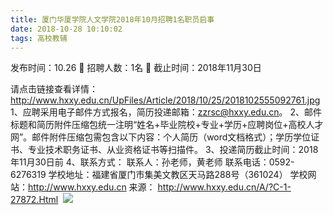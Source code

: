 ```yaml
---
title: 厦门华厦学院人文学院2018年10月招聘1名职员启事
date: 2018-10-28 10:10:02
tags: 高校教辅
---
```

发布时间：10.26   🌟   招聘人数：1名   🌈   截止时间：2018年11月30日
<!-- more -->
请点击链接查看详情：
http://www.hxxy.edu.cn/UpFiles/Article/2018/10/25/2018102555092761.jpg
1、应聘采用电子邮件方式报名，简历投递邮箱：zzrsc@hxxy.edu.cn。
2、邮件标题和简历附件压缩包统一注明“姓名+毕业院校+专业+学历+应聘岗位+高校人才网”。邮件附件压缩包需包含以下内容：个人简历（word文档格式）；学历学位证书、专业技术职务证书、从业资格证书等扫描件。
3、投递简历截止时间：2018年11月30日前
4、联系方式：
联系人：孙老师，黄老师
联系电话：0592-6276319
学校地址：福建省厦门市集美文教区天马路288号（361024）
学校网站：http://www.hxxy.edu.cn
来源：
http://www.hxxy.edu.cn/A/?C-1-27872.Html
 ![](https://cdn.weiweiblog.cn/20181015134814.png)